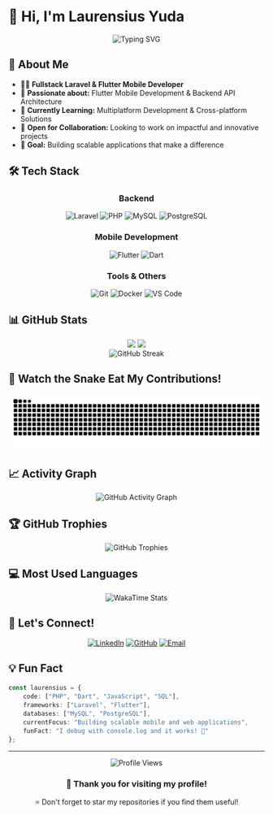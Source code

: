 # 👋 Hi, I'm Laurensius Yuda

<div align="center">
  <img src="https://readme-typing-svg.herokuapp.com?font=Fira+Code&size=30&duration=3000&pause=1000&color=00F7FF&center=true&vCenter=true&width=600&lines=Fullstack+Developer;Laravel+%26+Flutter+Expert;Backend+API+Specialist;Always+Learning+New+Tech" alt="Typing SVG" />
</div>

## 🚀 About Me

- 👨‍💻 **Fullstack Laravel & Flutter Mobile Developer**
- 👀 **Passionate about:** Flutter Mobile Development & Backend API Architecture
- 🌱 **Currently Learning:** Multiplatform Development & Cross-platform Solutions
- 💞️ **Open for Collaboration:** Looking to work on impactful and innovative projects
- 🎯 **Goal:** Building scalable applications that make a difference

## 🛠️ Tech Stack

<div align="center">

### Backend
![Laravel](https://img.shields.io/badge/Laravel-FF2D20?style=for-the-badge&logo=laravel&logoColor=white)
![PHP](https://img.shields.io/badge/PHP-777BB4?style=for-the-badge&logo=php&logoColor=white)
![MySQL](https://img.shields.io/badge/MySQL-005C84?style=for-the-badge&logo=mysql&logoColor=white)
![PostgreSQL](https://img.shields.io/badge/PostgreSQL-316192?style=for-the-badge&logo=postgresql&logoColor=white)

### Mobile Development
![Flutter](https://img.shields.io/badge/Flutter-02569B?style=for-the-badge&logo=flutter&logoColor=white)
![Dart](https://img.shields.io/badge/Dart-0175C2?style=for-the-badge&logo=dart&logoColor=white)

### Tools & Others
![Git](https://img.shields.io/badge/Git-F05032?style=for-the-badge&logo=git&logoColor=white)
![Docker](https://img.shields.io/badge/Docker-2CA5E0?style=for-the-badge&logo=docker&logoColor=white)
![VS Code](https://img.shields.io/badge/VS_Code-007ACC?style=for-the-badge&logo=visual-studio-code&logoColor=white)

</div>

## 📊 GitHub Stats

<div align="center">
  <img height="180em" src="https://github-readme-stats.vercel.app/api?username=laurensiusyuda&show_icons=true&theme=tokyonight&include_all_commits=true&count_private=true"/>
  <img height="180em" src="https://github-readme-stats.vercel.app/api/top-langs/?username=laurensiusyuda&layout=compact&langs_count=8&theme=tokyonight"/>
</div>

<div align="center">
  <img src="https://github-readme-streak-stats.herokuapp.com/?user=laurensiusyuda&theme=tokyonight" alt="GitHub Streak" />
</div>

## 🐍 Watch the Snake Eat My Contributions!

<div align="center">
  <picture>
    <source media="(prefers-color-scheme: dark)" srcset="https://raw.githubusercontent.com/laurensiusyuda/laurensiusyuda/output/github-contribution-grid-snake-dark.svg">
    <source media="(prefers-color-scheme: light)" srcset="https://raw.githubusercontent.com/laurensiusyuda/laurensiusyuda/output/github-contribution-grid-snake.svg">
    <img alt="github contribution grid snake animation" src="https://raw.githubusercontent.com/laurensiusyuda/laurensiusyuda/output/github-contribution-grid-snake.svg">
  </picture>
</div>

## 📈 Activity Graph
<div align="center">
  <img src="https://github-readme-activity-graph.vercel.app/graph?username=laurensiusyuda&theme=tokyo-night&bg_color=1a1b27&color=70a5fd&line=bf91f3&point=38bdae&area=true&hide_border=true" alt="GitHub Activity Graph" />
</div>

## 🏆 GitHub Trophies
<div align="center">
  <img src="https://github-profile-trophy.vercel.app/?username=laurensiusyuda&theme=tokyonight&no-frame=true&no-bg=false&margin-w=4&row=1&column=7" alt="GitHub Trophies" />
</div>

## 💻 Most Used Languages
<div align="center">
  <img src="https://github-readme-stats.vercel.app/api/wakatime?username=laurensiusyuda&theme=tokyonight&layout=compact" alt="WakaTime Stats" />
</div>

## 🤝 Let's Connect!

<div align="center">

[![LinkedIn](https://img.shields.io/badge/LinkedIn-0077B5?style=for-the-badge&logo=linkedin&logoColor=white)](https://www.linkedin.com/in/laurensius-yuda/)
[![GitHub](https://img.shields.io/badge/GitHub-100000?style=for-the-badge&logo=github&logoColor=white)](https://github.com/laurensiusyuda)
[![Email](https://img.shields.io/badge/Email-D14836?style=for-the-badge&logo=gmail&logoColor=white)](mailto:your-email@example.com)

</div>

## 💡 Fun Fact
```typescript
const laurensius = {
    code: ["PHP", "Dart", "JavaScript", "SQL"],
    frameworks: ["Laravel", "Flutter"],
    databases: ["MySQL", "PostgreSQL"],
    currentFocus: "Building scalable mobile and web applications",
    funFact: "I debug with console.log and it works! 🐛"
};
```

---

<div align="center">
  <img src="https://komarev.com/ghpvc/?username=laurensiusyuda&color=blueviolet&style=for-the-badge&label=PROFILE+VIEWS" alt="Profile Views" />
</div>

<div align="center">
  <h3>💖 Thank you for visiting my profile!</h3>
  <p>⭐ Don't forget to star my repositories if you find them useful!</p>
